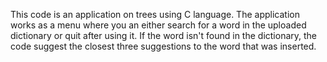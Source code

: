 This code is an application on trees using C language.
The application works as a menu where you an either search for a word in the uploaded dictionary or quit after using it. 
If the word isn't found in the dictionary, the code suggest the closest three suggestions to the word that was inserted.

